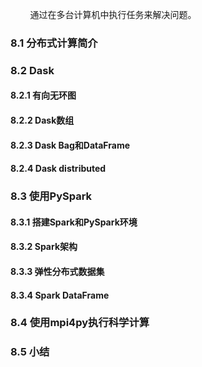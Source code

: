 &nbsp;&nbsp;&nbsp;&nbsp;&nbsp;&nbsp;&nbsp;&nbsp;通过在多台计算机中执行任务来解决问题。

### 8.1 分布式计算简介

### 8.2 Dask

#### 8.2.1 有向无环图

#### 8.2.2 Dask数组

#### 8.2.3 Dask Bag和DataFrame

#### 8.2.4 Dask distributed

### 8.3 使用PySpark

#### 8.3.1 搭建Spark和PySpark环境

#### 8.3.2 Spark架构

#### 8.3.3 弹性分布式数据集

#### 8.3.4 Spark DataFrame

### 8.4 使用mpi4py执行科学计算

### 8.5 小结
